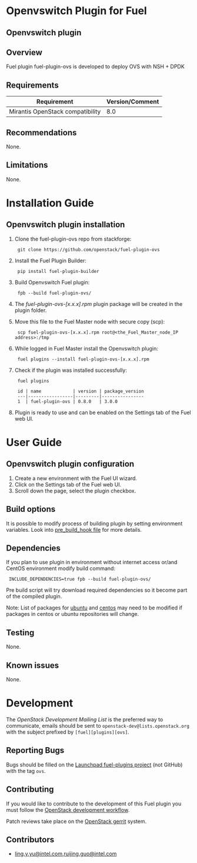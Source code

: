 Openvswitch Plugin for Fuel
================================

Openvswitch plugin
-----------------------

Overview
--------

Fuel plugin fuel-plugin-ovs is developed to deploy OVS with NSH + DPDK

Requirements
------------

| Requirement                      | Version/Comment |
|----------------------------------|-----------------|
| Mirantis OpenStack compatibility | 8.0             |

Recommendations
---------------

None.

Limitations
-----------

None.

Installation Guide
==================

Openvswitch plugin installation
----------------------------------------

1. Clone the fuel-plugin-ovs repo from stackforge:

        git clone https://github.com/openstack/fuel-plugin-ovs

2. Install the Fuel Plugin Builder:

        pip install fuel-plugin-builder

3. Build Openvswitch Fuel plugin:

        fpb --build fuel-plugin-ovs/

4. The *fuel-plugin-ovs-[x.x.x].rpm* plugin package will be created in the plugin folder.

5. Move this file to the Fuel Master node with secure copy (scp):

        scp fuel-plugin-ovs-[x.x.x].rpm root@<the_Fuel_Master_node_IP address>:/tmp

6. While logged in Fuel Master install the Openvswitch plugin:

        fuel plugins --install fuel-plugin-ovs-[x.x.x].rpm

7. Check if the plugin was installed successfully:

        fuel plugins

        id | name            | version | package_version
        ---|-----------------|---------|----------------
        1  | fuel-plugin-ovs | 0.8.0   | 3.0.0

8. Plugin is ready to use and can be enabled on the Settings tab of the Fuel web UI.


User Guide
==========

Openvswitch plugin configuration
---------------------------------------------

1. Create a new environment with the Fuel UI wizard.
2. Click on the Settings tab of the Fuel web UI.
3. Scroll down the page, select the plugin checkbox.


Build options
-------------

It is possible to modify process of building plugin by setting environment variables. Look into [pre_build_hook file](pre_build_hook) for more details.

Dependencies
------------

If you plan to use plugin in environment without internet access or/and CentOS environment modify build command:

     INCLUDE_DEPENDENCIES=true fpb --build fuel-plugin-ovs/

Pre build script will try download required dependencies so it become part of the compiled plugin.

Note: List of packages for [ubuntu](ovs_package/ubuntu/dependencies.txt) and [centos](ovs_package/centos/dependencies.txt) may need to be modified if packages in centos or ubuntu repositories will change.

Testing
-------

None.

Known issues
------------

None.


Development
===========

The *OpenStack Development Mailing List* is the preferred way to communicate,
emails should be sent to `openstack-dev@lists.openstack.org` with the subject
prefixed by `[fuel][plugins][ovs]`.

Reporting Bugs
--------------

Bugs should be filled on the [Launchpad fuel-plugins project](
https://bugs.launchpad.net/fuel-plugins) (not GitHub) with the tag `ovs`.


Contributing
------------

If you would like to contribute to the development of this Fuel plugin you must
follow the [OpenStack development workflow](
http://docs.openstack.org/infra/manual/developers.html#development-workflow).

Patch reviews take place on the [OpenStack gerrit](
https://review.openstack.org/#/q/status:open+project:stackforge/fuel-plugin-ovs,n,z)
system.

Contributors
------------

* ling.y.yu@intel.com,ruijing.guo@intel.com
